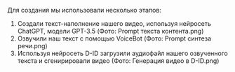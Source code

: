 Для создания мы использовали несколько этапов:
1. Создали текст-наполнение нашего видео, используя нейросеть ChatGPT, модели GPT-3.5 (Фото: Prompt текста контента.png)
2. Озвучили наш текст с помощью VoiceBot (Фото: Prompt синтеза речи.png)
3. Используя нейросеть D-ID загрузили аудиофайл нашего озвученного текста и сгенирировали видео (Фото: Генерация видео в D-ID.png)
